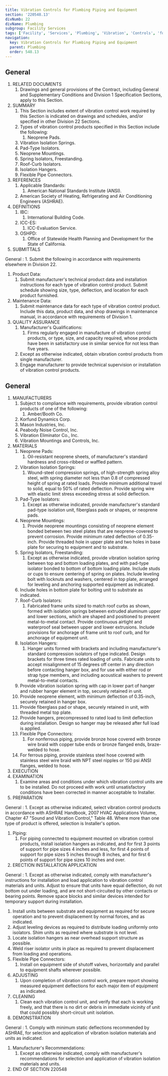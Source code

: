 ```yaml
---
title: Vibration Controls for Plumbing Piping and Equipment
section: '220548.13'
divNumb: 22
divName: Plumbing
subgroup: Facility Services
tags: ['Facility', 'Services', 'Plumbing', 'Vibration', 'Controls', 'for', 'Piping', 'Equipment']
navigation:
  key: Vibration Controls for Plumbing Piping and Equipment
  parent: Plumbing
  order: 548.13
---
```



## General

1. RELATED DOCUMENTS
   1. Drawings and general provisions of the Contract, including General and Supplementary Conditions and Division 1 Specification Sections, apply to this Section.
1. SUMMARY
   1. This Section includes extent of vibration control work required by this Section is indicated on drawings and schedules, and/or specified in other Division 22 Sections.
   1. Types of vibration control products specified in this Section include the following:
      1. Neoprene Pads.
   1. Vibration Isolation Springs.
   1. Pad-Type Isolators.
   1. Neoprene Mountings.
   1. Spring Isolators, Freestanding.
   1. Roof-Curb Isolators.
   1. Isolation Hangers.
   1. Flexible Pipe Connectors.
1. REFERENCES
   1. Applicable Standards:
      1. American National Standards Institute (ANSI).
   1. American Society of Heating, Refrigerating and Air Conditioning Engineers (ASHRAE).
1. DEFINITIONS
   1. IBC:
      1. International Building Code.
   1. ICC-ES:
      1. ICC-Evaluation Service.
   1. OSHPD:
      1. Office of Statewide Health Planning and Development for the State of California.
1. SUBMITTALS

General
:
      1. Submit the following in accordance with requirements elsewhere in Division 22.
   1. Product Data:
      1. Submit manufacturer's technical product data and installation instructions for each type of vibration control product. Submit schedule showing size, type, deflection, and location for each product furnished.
   1. Maintenance Data:
      1. Submit maintenance data for each type of vibration control product. Include this data, product data, and shop drawings in maintenance manual, in accordance with requirements of Division 1.
1. QUALITY ASSURANCE
   1. Manufacturer's Qualifications:
      1. Firms regularly engaged in manufacture of vibration control products, or type, size, and capacity required, whose products have been in satisfactory use in similar service for not less than five years.
   1. Except as otherwise indicated, obtain vibration control products from single manufacturer.
   1. Engage manufacturer to provide technical supervision or installation of vibration control products.

## General

1. MANUFACTURERS
   1. Subject to compliance with requirements, provide vibration control products of one of the following:
      1. Amber/Booth Co.
   1. Korfund Dynamics Corp.
   1. Mason Industries, Inc.
   1. Peabody Noise Control, Inc.
   1. Vibration Eliminator Co., Inc.
   1. Vibration Mountings and Controls, Inc.
1. MATERIALS
   1. Neoprene Pads:
      1. Oil-resistant neoprene sheets, of manufacturer's standard hardness and cross-ribbed or waffled pattern.
   1. Vibration Isolation Springs:
      1. Wound-steel compression springs, of high-strength spring alloy steel, with spring diameter not less than 0.8 of compressed height of spring at rated loads. Provide minimum additional travel to solid, equal to 50% of rated deflection. Provide spring wire with elastic limit stress exceeding stress at solid deflection.
   1. Pad-Type Isolators:
      1. Except as otherwise indicated, provide manufacturer's standard pad-type isolation unit, fiberglass pads or shapes, or neoprene pads.
   1. Neoprene Mountings:
      1. Provide neoprene mountings consisting of neoprene element bonded between two steel plates that are neoprene-covered to prevent corrosion. Provide minimum rated deflection of 0.35-inch. Provide threaded hole in upper plate and two holes in base plate for securing to equipment and to substrate.
   1. Spring Isolators, Freestanding:
      1. Except as otherwise indicated, provide vibration isolation spring between top and bottom loading plates, and with pad-type isolator bonded to bottom of bottom loading plate. Include studs or cups to ensure centering of spring on plates. Include leveling bolt with locknuts and washers, centered in top plate, arranged for leveling and anchoring supported equipment as indicated.
   1. Include holes in bottom plate for bolting unit to substrate as indicated.
   1. Roof-Curb Isolators:
      1. Fabricated frame units sized to match roof curbs as shown, formed with isolation springs between extruded aluminum upper and lower sections, which are shaped and positioned to prevent metal-to-metal contact. Provide continuous airtight and waterproof seal between upper and lower extrusions. Include provisions for anchorage of frame unit to roof curb, and for anchorage of equipment unit.
   1. Isolation Hangers:
      1. Hanger units formed with brackets and including manufacturer's standard compression isolators of type indicated. Design brackets for three times rated loading of units. Fabricate units to accept misalignment of 15 degrees off center in any direction before contacting hanger box, and for use with either rod or strap type members, and including acoustical washers to prevent metal-to-metal contacts.
   1. Provide vibration isolation spring with cap in lower part of hanger and rubber hanger element in top, securely retained in unit.
   1. Provide neoprene element, with minimum deflection of 0.35-inch, securely retained in hanger box.
   1. Provide fiberglass pad or shape, securely retained in unit, with threaded metal top plate.
   1. Provide hangers, precompressed to rated load to limit deflection during installation. Design so hanger may be released after full load is applied.
   1. Flexible Pipe Connectors:
      1. For nonferrous piping, provide bronze hose covered with bronze wire braid with copper tube ends or bronze flanged ends, braze-welded to hose.
   1. For ferrous piping, provide stainless steel hose covered with stainless steel wire braid with NPT steel nipples or 150 psi ANSI flanges, welded to hose.
1. EXECUTION
1. EXAMINATION
   1. Examine areas and conditions under which vibration control units are to be installed. Do not proceed with work until unsatisfactory conditions have been corrected in manner acceptable to Installer.
1. PREPARATION

General
:
      1. Except as otherwise indicated, select vibration control products in accordance with ASHRAE Handbook, 2007 HVAC Applications Volume, Chapter 47 "Sound and Vibration Control," Table 48. Where more than one type of product is offered, selection is Installer's option.
   1. Piping:
      1. For piping connected to equipment mounted on vibration control products, install isolation hangers as indicated, and for first 3 points of support for pipe sizes 4 inches and less, for first 4 points of support for pipe sizes 5 inches through 8 inches, and for first 6 points of support for pipe sizes 10 inches and over.
1. ERECTION INSTALLATION APPLICATION

General
:
      1. Except as otherwise indicated, comply with manufacturer's instructions for installation and load application to vibration control materials and units. Adjust to ensure that units have equal deflection, do not bottom out under loading, and are not short-circuited by other contacts or bearing points. Remove space blocks and similar devices intended for temporary support during installation.
   1. Install units between substrate and equipment as required for secure operation and to prevent displacement by normal forces, and as indicated.
   1. Adjust leveling devices as required to distribute loading uniformly onto isolators. Shim units as required where substrate is not level.
   1. Locate isolation hangers as near overhead support structure as possible.
   1. Weld riser isolator units in place as required to prevent displacement from loading and operations.
   1. Flexible Pipe Connectors:
      1. Install on equipment side of shutoff valves, horizontally and parallel to equipment shafts wherever possible.
1. ADJUSTING
   1. Upon completion of vibration control work, prepare report showing measured equipment deflections for each major item of equipment as indicated.
1. CLEANING
   1. Clean each vibration control unit, and verify that each is working freely, and that there is no dirt or debris in immediate vicinity of unit that could possibly short-circuit unit isolation.
1. DEMONSTRATION

General
:
      1. Comply with minimum static deflections recommended by ASHRAE, for selection and application of vibration isolation materials and units as indicated.
   1. Manufacturer's Recommendations:
      1. Except as otherwise indicated, comply with manufacturer's recommendations for selection and application of vibration isolation materials and units.
1. END OF SECTION 220548

